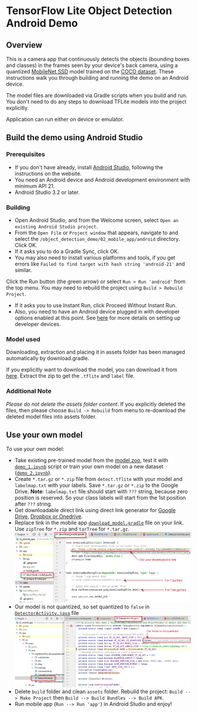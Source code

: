 # TensorFlow Lite Object Detection Android Demo

## Overview
This is a camera app that continuously detects the objects (bounding boxes and classes)
in the frames seen by your device's back camera, using a quantized
[MobileNet SSD](https://github.com/tensorflow/models/tree/master/research/object_detection)
model trained on the [COCO dataset](http://cocodataset.org/).
These instructions walk you through building and running the demo on an Android device.

The model files are downloaded via Gradle scripts when you build and run.
You don't need to do any steps to download TFLite models into the project explicitly.

Application can run either on device or emulator.

## Build the demo using Android Studio

### Prerequisites

   * If you don't have already, install [Android Studio](https://developer.android.com/studio/index.html),
     following the instructions on the website.
   * You need an Android device and Android development environment with minimum API 21.
   * Android Studio 3.2 or later.

### Building
   * Open Android Studio, and from the Welcome screen, select
     `Open an existing Android Studio project`.
   * From the `Open File` or `Project window` that appears, navigate to and select the
     `/object_detection_demo/02_mobile_app/android` directory. Click OK.
   * If it asks you to do a Gradle Sync, click OK.
   * You may also need to install various platforms and tools, if you get errors like
     `Failed to find target with hash string 'android-21'` and similar.

Click the Run button (the green arrow) or select `Run > Run 'android'` from the top menu.
You may need to rebuild the project using `Build > Rebuild Project`.

   * If it asks you to use Instant Run, click Proceed Without Instant Run.
   * Also, you need to have an Android device plugged in with developer
     options enabled at this point. See [here](https://developer.android.com/studio/run/device)
     for more details on setting up developer devices.

### Model used
Downloading, extraction and placing it in assets folder has been managed automatically
by download.gradle.

If you explicitly want to download the model, you can download it from
[here](https://drive.google.com/uc?export=download&id=1KQwgC5k0I9qggCFbBRDhl8MrQ0hWwthj).
Extract the zip to get the `.tflite` and `label` file.

### Additional Note
_Please do not delete the assets folder content_.
If you explicitly deleted the files, then please choose
`Build -> Rebuild` from menu to re-download the deleted model files into assets folder.

## Use your own model
To use your own model:
   * Take existing pre-trained model from the
     [model zoo](https://github.com/tensorflow/models/blob/master/research/object_detection/g3doc/detection_model_zoo.md),
     test it with [`demo_1.ipynb`](https://colab.research.google.com/drive/1OkqFXb1GSxi7oNkiGfGttSmhaob4ivFy) script
     or train your own model on a new dataset
     ([`demo_2.ipynb`](https://colab.research.google.com/drive/1sKb5rXrwiJTxzk0jZxAmpfIYUg0gj4Bw)).
   * Create `*.tar.gz` or `*.zip` file from `detect.tflite` with your model and
     `labelmap.txt` with your labels. Save `*.tar.gz` or `*.zip`  to the Google Drive.
     **Note**: `labelmap.txt` file should start with `???` string, because zero position is reserved.
     So your class labels will start from the 1st position after `???` string.
   * Get downloadable direct link using direct link generator for
     [Google Drive](https://www.wonderplugin.com/online-tools/google-drive-direct-link-generator),
     [Dropbox or Onedrive](https://syncwithtech.blogspot.com/p/direct-download-link-generator.html).
   * Replace link in the mobile app [`download_model.gradle`](app/download_model.gradle)
     file on your link. Use `zipTree` for `*.zip` and `tarTree` for `*.tar.gz`.
     ![Replace the link](data/2019.10.08_replace_the_link.jpg)
   * Our model is not quantized, so set quantized to `false` in
     [`DetectorActivity.java`](app/src/main/java/org/tensorflow/lite/examples/detection/DetectorActivity.java)
     file
     ![Set quantized to false](data/2019.10.10_replace_the_quantized.jpg)
   * Delete `build` folder and clean `assets` folder.
     Rebuild the project: `Build --> Make Project` then `Build --> Build Bundles --> Build APK`.
   * Run mobile app (`Run --> Run 'app'`) in Android Studio and enjoy!
